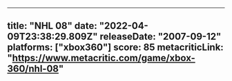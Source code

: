 
---
title: "NHL 08"
date: "2022-04-09T23:38:29.809Z"
releaseDate: "2007-09-12"
platforms: ["xbox360"]
score: 85
metacriticLink: "https://www.metacritic.com/game/xbox-360/nhl-08"
---

